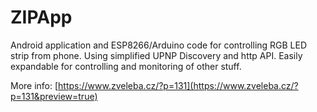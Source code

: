 ZIPApp
======
Android application and ESP8266/Arduino code for controlling RGB LED strip from phone.
Using simplified UPNP Discovery and http API. Easily expandable for controlling and monitoring of other stuff.

More info: [https://www.zveleba.cz/?p=131](https://www.zveleba.cz/?p=131&preview=true)
